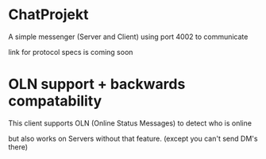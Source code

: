 # ChatProjekt

A simple messenger (Server and Client) using port 4002 to communicate

link for protocol specs is coming soon

# OLN support + backwards compatability
  This client supports OLN (Online Status Messages) to detect who is online
  
  but also works on Servers without that feature. (except you can't send DM's there)
  

